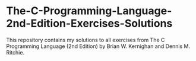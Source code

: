 # The-C-Programming-Language-2nd-Edition-Exercises-Solutions
This repository contains my solutions to all exercises from The C Programming Language (2nd Edition) by Brian W. Kernighan and Dennis M. Ritchie. 
